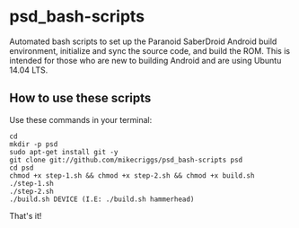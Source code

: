 psd_bash-scripts
================

Automated bash scripts to set up the Paranoid SaberDroid Android build environment, 
initialize and sync the source code, and build the ROM. 
This is intended for those who are new to building Android and are using Ubuntu 14.04 LTS.

How to use these scripts
------------------------

Use these commands in your terminal:

    cd
    mkdir -p psd
    sudo apt-get install git -y
    git clone git://github.com/mikecriggs/psd_bash-scripts psd
    cd psd
    chmod +x step-1.sh && chmod +x step-2.sh && chmod +x build.sh
    ./step-1.sh
    ./step-2.sh
    ./build.sh DEVICE (I.E: ./build.sh hammerhead)

That's it!
